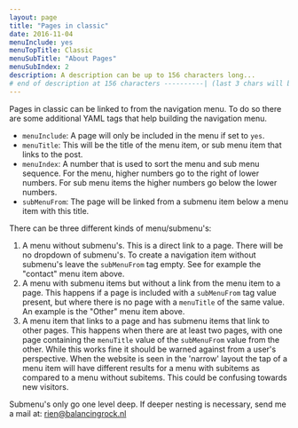 ```yaml
---
layout: page
title: "Pages in classic"
date: 2016-11-04
menuInclude: yes
menuTopTitle: Classic
menuSubTitle: "About Pages"
menuSubIndex: 2
description: A description can be up to 156 characters long...
# end of description at 156 characters ----------| (last 3 chars will be replaced by '...' on overflow)
---
```


Pages in classic can be linked to from the navigation menu. To do so there are some additional YAML tags that help building the navigation menu.

- `menuInclude`: A page will only be included in the menu if set to `yes`.
- `menuTitle`: This will be the title of the menu item, or sub menu item that links to the post.
- `menuIndex`: A number that is used to sort the menu and sub menu sequence. For the menu, higher numbers go to the right of lower numbers. For sub menu items the higher numbers go below the lower numbers.
- `subMenuFrom`: The page will be linked from a submenu item below a menu item with this title.

There can be three different kinds of menu/submenu's:

1. A menu without submenu's. This is a direct link to a page. There will be no dropdown of submenu's. To create a navigation item without submenu's leave the `subMenuFrom` tag empty. See for example the "contact" menu item above.
2. A menu with submenu items but without a link from the menu item to a page. This happens if a page is included with a `subMenuFrom` tag value present, but where there is no page with a `menuTitle` of the same value. An example is the "Other" menu item above.
3. A menu item that links to a page and has submenu items that link to other pages. This happens when there are at least two pages, with one page containing the `menuTitle` value of the `subMenuFrom` value from the other. While this works fine it should be warned against from a user's perspective. When the website is seen in the 'narrow' layout the tap of a menu item will have different results for a menu with subitems as compared to a menu without subitems. This could be confusing towards new visitors.

Submenu's only go one level deep. If deeper nesting is necessary, send me a mail at: rien@balancingrock.nl